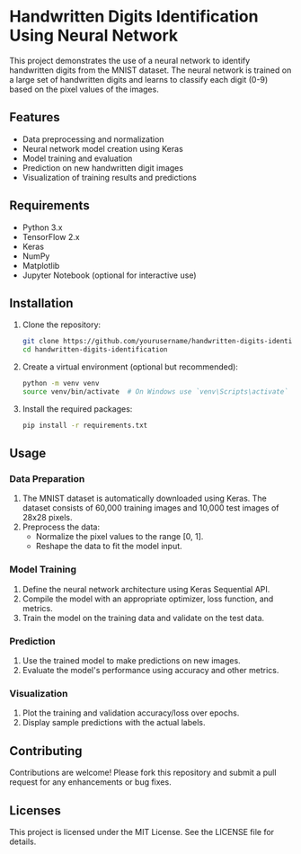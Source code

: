 # Handwritten Digits Identification Using Neural Network

This project demonstrates the use of a neural network to identify handwritten digits from the MNIST dataset. The neural network is trained on a large set of handwritten digits and learns to classify each digit (0-9) based on the pixel values of the images.

## Features
- Data preprocessing and normalization
- Neural network model creation using Keras
- Model training and evaluation
- Prediction on new handwritten digit images
- Visualization of training results and predictions

## Requirements
- Python 3.x
- TensorFlow 2.x
- Keras
- NumPy
- Matplotlib
- Jupyter Notebook (optional for interactive use)

## Installation
1. Clone the repository:
    ```bash
    git clone https://github.com/yourusername/handwritten-digits-identification.git
    cd handwritten-digits-identification
    ```
2. Create a virtual environment (optional but recommended):
    ```bash
    python -m venv venv
    source venv/bin/activate  # On Windows use `venv\Scripts\activate`
    ```
3. Install the required packages:
    ```bash
    pip install -r requirements.txt
    ```

## Usage
### Data Preparation
1. The MNIST dataset is automatically downloaded using Keras. The dataset consists of 60,000 training images and 10,000 test images of 28x28 pixels.
2. Preprocess the data:
    - Normalize the pixel values to the range [0, 1].
    - Reshape the data to fit the model input.

### Model Training
1. Define the neural network architecture using Keras Sequential API.
2. Compile the model with an appropriate optimizer, loss function, and metrics.
3. Train the model on the training data and validate on the test data.

### Prediction
1. Use the trained model to make predictions on new images.
2. Evaluate the model's performance using accuracy and other metrics.

### Visualization
1. Plot the training and validation accuracy/loss over epochs.
2. Display sample predictions with the actual labels.

## Contributing
Contributions are welcome! Please fork this repository and submit a pull request for any enhancements or bug fixes.

## Licenses
This project is licensed under the MIT License. See the LICENSE file for details.
